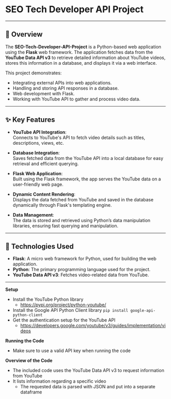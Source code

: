 # SEO Tech Developer API Project

---

## 🚀 Overview

The **SEO-Tech-Developer-API-Project** is a Python-based web application using the **Flask** web framework. The application fetches data from the **YouTube Data API v3** to retrieve detailed information about YouTube videos, stores this information in a database, and displays it via a web interface.

This project demonstrates:
- Integrating external APIs into web applications.
- Handling and storing API responses in a database.
- Web development with Flask.
- Working with YouTube API to gather and process video data.

---

## ✨ Key Features

- **YouTube API Integration**:  
  Connects to YouTube's API to fetch video details such as titles, descriptions, views, etc.

- **Database Integration**:  
  Saves fetched data from the YouTube API into a local database for easy retrieval and efficient querying.

- **Flask Web Application**:  
  Built using the Flask framework, the app serves the YouTube data on a user-friendly web page.

- **Dynamic Content Rendering**:  
  Displays the data fetched from YouTube and saved in the database dynamically through Flask's templating engine.

- **Data Management**:  
  The data is stored and retrieved using Python’s data manipulation libraries, ensuring fast querying and manipulation.

---

## 🧰 Technologies Used

- **Flask**: A micro web framework for Python, used for building the web application.
- **Python**: The primary programming language used for the project.
- **YouTube Data API v3**: Fetches video-related data from YouTube.

---

**Setup**
* Install the YouTube Python library
  * https://pypi.org/project/python-youtube/
* Install the Google API Python Client library
  `pip install google-api-python-client`
* Get the authentication setup for the YouTube API
  * https://developers.google.com/youtube/v3/guides/implementation/videos

**Running the Code**
* Make sure to use a valid API key when running the code

**Overview of the Code**
* The included code uses the YouTube Data API v3 to request information from YouTube
* It lists information regarding a specific video
  * The requested data is parsed with JSON and put into a separate dataframe
